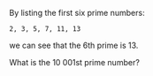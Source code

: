 By listing the first six prime numbers:

	2, 3, 5, 7, 11, 13

we can see that the 6th prime is 13.

What is the 10 001st prime number?